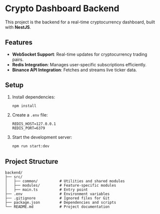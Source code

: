 # Crypto Dashboard Backend

This project is the backend for a real-time cryptocurrency dashboard, built with **NestJS**.

## Features

- **WebSocket Support**: Real-time updates for cryptocurrency trading pairs.
- **Redis Integration**: Manages user-specific subscriptions efficiently.
- **Binance API Integration**: Fetches and streams live ticker data.

## Setup

1. Install dependencies:

   ```bash
   npm install
   ```

2. Create a `.env` file:

   ```
   REDIS_HOST=127.0.0.1
   REDIS_PORT=6379
   ```

3. Start the development server:
   ```bash
   npm run start:dev
   ```

## Project Structure

```
backend/
├── src/
│   ├── common/          # Utilities and shared modules
│   ├── modules/         # Feature-specific modules
│   ├── main.ts          # Entry point
├── .env                 # Environment variables
├── .gitignore           # Ignored files for Git
├── package.json         # Dependencies and scripts
└── README.md            # Project documentation
```
